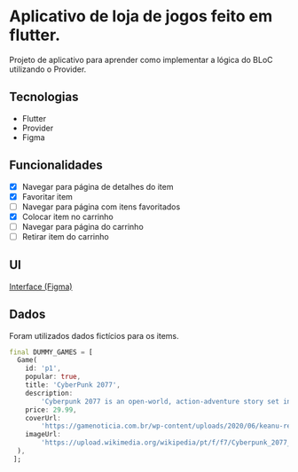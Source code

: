 # Aplicativo de loja de jogos feito em flutter.

Projeto de aplicativo para aprender como implementar a lógica do BLoC utilizando o Provider.

## Tecnologias

* Flutter
* Provider
* Figma

## Funcionalidades

- [x] Navegar para página de detalhes do item
- [x] Favoritar item
- [ ] Navegar para página com itens favoritados
- [x] Colocar item no carrinho
- [ ] Navegar para página do carrinho
- [ ] Retirar item do carrinho

## UI

 [Interface (Figma)](https://www.figma.com/file/wolbgBIfOZaqiLEwkZd6FS/Untitled?node-id=0%3A1)

 
## Dados

Foram utilizados dados fictícios para os items.

```dart
final DUMMY_GAMES = [
  Game(
    id: 'p1',
    popular: true,
    title: 'CyberPunk 2077',
    description:
        'Cyberpunk 2077 is an open-world, action-adventure story set in Night City, a megalopolis obsessed with power, glamour and body modification. You play as V, a mercenary outlaw going after a one-of-a-kind implant that is the key to immortality.',
    price: 29.99,
    coverUrl:
        'https://gamenoticia.com.br/wp-content/uploads/2020/06/keanu-reeves-cyberpunk-2077-johnny-silverhand.jpg',
    imageUrl:
        'https://upload.wikimedia.org/wikipedia/pt/f/f7/Cyberpunk_2077_capa.png',
  ),
 ];
```



 
 
